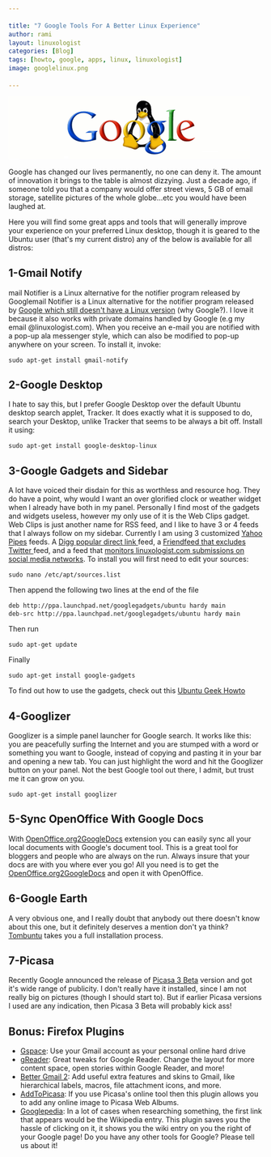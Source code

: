 ```yaml
---

title: "7 Google Tools For A Better Linux Experience"
author: rami
layout: linuxologist
categories: [Blog]
tags: [howto, google, apps, linux, linuxologist]
image: googlelinux.png

---
```


![Google Linux](/assets/images/content/blog/googlelinux.png)

Google has changed our lives permanently, no one can deny it. The amount of innovation it brings to the table is almost dizzying. Just a decade ago, if someone told you that a company would offer street views, 5 GB of email storage, satellite pictures of the whole globe...etc you would have been laughed at.

Here you will find some great apps and tools that will generally improve your experience on your preferred Linux desktop, though it is geared to the Ubuntu user (that's my current distro) any of the below is available for all distros:

## 1-Gmail Notify

mail Notifier is a Linux alternative for the notifier program released by Googlemail Notifier is a Linux alternative for the notifier program released by [Google which still doesn't have a Linux version](http://toolbar.google.com/gmail-helper/notifier_windows.html) (why Google?). I love it because it also works with private domains handled by Google (e.g my email @linuxologist.com). When you receive an e-mail you are notified with a pop-up ala messenger style, which can also be modified to pop-up anywhere on your screen. To install it, invoke: 

    sudo apt-get install gmail-notify

## 2-Google Desktop

I hate to say this, but I prefer Google Desktop over the default Ubuntu desktop search applet, Tracker. It does exactly what it is supposed to do, search your Desktop, unlike Tracker that seems to be always a bit off. Install it using: 

    sudo apt-get install google-desktop-linux

## 3-Google Gadgets and Sidebar

A lot have voiced their disdain for this as worthless and resource hog. They do have a point, why would I want an over glorified clock or weather widget when I already have both in my panel. Personally I find most of the gadgets and widgets useless, however my only use of it is the Web Clips gadget. Web Clips is just another name for RSS feed, and I like to have 3 or 4 feeds that I always follow on my sidebar. Currently I am using 3 customized [Yahoo Pipes](http://pipes.yahoo.com) feeds. A [Digg popular direct link ](http://pipes.yahoo.com/georgywoods/sdfv2)feed, a [Friendfeed  that excludes Twitter ](http://pipes.yahoo.com/geekygirldawn/20ea93289bc362939bfd65883733fc16)feed, and a feed that [monitors linuxologist.com submissions on social media networks](http://pipes.yahoo.com/pipes/pipe.info?_id=e5f7cb1befdb4139590a7342a827cc43). To install you will first need to edit your sources: 

    sudo nano /etc/apt/sources.list

Then append the following two lines at the end of the file 

    deb http://ppa.launchpad.net/googlegadgets/ubuntu hardy main
    deb-src http://ppa.launchpad.net/googlegadgets/ubuntu hardy main

Then run 

    sudo apt-get update

Finally 

    sudo apt-get install google-gadgets

To find out how to use the gadgets, check out this [Ubuntu Geek Howto](http://www.ubuntugeek.com/howto-install-google-gadgets-in-ubuntu-804-hardy-heron.html)

## 4-Googlizer

Googlizer is a simple panel launcher for Google search. It works like this: you are peacefully surfing the Internet and you are stumped with a word or something you want to Google, instead of copying and pasting it in your bar and opening a new tab. You can just highlight the word and hit the Googlizer button on your panel. Not the best Google tool out there, I admit, but trust me it can grow on you. 

    sudo apt-get install googlizer

## 5-Sync OpenOffice With Google Docs

With [OpenOffice.org2GoogleDocs](http://extensions.services.openoffice.org/project/ooo2gd) extension you can easily sync all your local documents with Google's document tool. This is a great tool for bloggers and people who are always on the run. Always insure that your docs are with you where ever you go! All you need is to get the [OpenOffice.org2GoogleDocs](http://extensions.services.openoffice.org/project/ooo2gd) and open it with OpenOffice.

## 6-Google Earth

A very obvious one, and I really doubt that anybody out there doesn't know about this one, but it definitely deserves a mention don't ya think? [Tombuntu](http://tombuntu.com/index.php/2007/11/28/how-to-install-google-earth-in-ubuntu/) takes you a full installation process.

## 7-Picasa

Recently Google announced the release of [Picasa 3 Beta](http://picasa.google.com/linux/) version and got it's wide range of publicity. I don't really have it installed, since I am not really big on pictures (though I should start to). But if earlier Picasa versions I used are any indication, then Picasa 3 Beta will probably kick ass!

## Bonus: Firefox Plugins

* [Gspace](https://addons.mozilla.org/en-US/firefox/addon/1593): Use your Gmail account as your personal online hard drive
* [gReader](https://addons.mozilla.org/en-US/firefox/addon/6424): Great tweaks for Google Reader. Change the layout for more content space, open stories within Google Reader, and more!
* [Better Gmail 2](https://addons.mozilla.org/en-US/firefox/addon/6076): Add useful extra features and skins to Gmail, like hierarchical labels, macros, file attachment icons, and more.
* [AddToPicasa](https://addons.mozilla.org/en-US/firefox/addon/5699): If you use Picasa's online tool then this plugin allows you to add any online image to Picasa Web Albums.
* [Googlepedia](https://addons.mozilla.org/en-US/firefox/addon/2517): In a lot of cases when researching something, the first link that appears would be the Wikipedia entry. This plugin saves you the hassle of clicking on it, it shows you the wiki entry on you the right of your Google page!
Do you have any other tools for Google? Please tell us about it!
